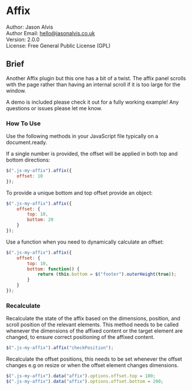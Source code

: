 <h1>Affix</h1>

Author: Jason Alvis<br />
Author Email: hello@jasonalvis.co.uk<br />
Version: 2.0.0<br />
License: Free General Public License (GPL)<br />

<h2>Brief</h2>
Another Affix plugin but this one has a bit of a twist. The affix panel scrolls with the page rather than having an internal scroll if it is too large for the window.

A demo is included please check it out for a fully working example! Any questions or issues please let me know.

<h3>How To Use</h3>

Use the following methods in your JavaScript file typically on a document.ready.

If a single number is provided, the offset will be applied in both top and bottom directions:

```javascript
$(".js-my-affix").affix({
    offset: 10
});
```

To provide a unique bottom and top offset provide an object:

```javascript
$(".js-my-affix").affix({
    offset: {
        top: 10,
        bottom: 20
    }
});
```

Use a function when you need to dynamically calculate an offset:

```javascript
$(".js-my-affix").affix({
    offset: {
        top: 10,
        bottom: function() {
            return (this.bottom = $("footer").outerHeight(true));
        }
    }
});
```

<h3>Recalculate</h3>

Recalculate the state of the affix based on the dimensions, position, and scroll position of the relevant elements. This method needs to be called whenever the dimensions of the affixed content or the target element are changed, to ensure correct positioning of the affixed content.

```javascript
$(".js-my-affix").affix("checkPosition");
```

Recalculate the offset positions, this needs to be set whenever the offset changes e.g on resize or when the offset element changes dimensions.

```javascript
$(".js-my-affix").data("affix").options.offset.top = 100;
$(".js-my-affix").data("affix").options.offset.bottom = 200;
```